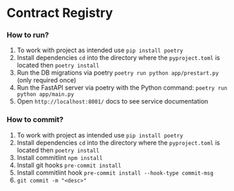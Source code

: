 # Contract Registry
### How to run?
1. To work with project as intended use `pip install poetry`
2. Install dependencies `cd` into the directory where the `pyproject.toml` is located then `poetry install`
3. Run the DB migrations via poetry `poetry run python app/prestart.py` (only required once)
4. Run the FastAPI server via poetry with the Python command: `poetry run python app/main.py`
5. Open `http://localhost:8001/` docs to see service documentation
### How to commit?
1. To work with project as intended use `pip install poetry`
2. Install dependencies `cd` into the directory where the `pyproject.toml` is located then `poetry install`
3. Install commitlint `npm install`
4. Install git hooks `pre-commit install`
5. Install commitlint hook `pre-commit install --hook-type commit-msg`
6. `git commit -m "<desc>"`
